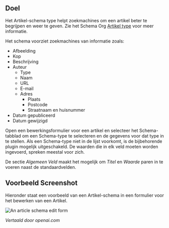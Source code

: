 <!-- Filename: Localhost / Display title: Schema.org - Artikel -->

## Doel

Het Artikel-schema type helpt zoekmachines om een artikel beter te begrijpen en weer te geven. Zie het Schema Org [Artikel type](https://schema.org/Article) voor meer informatie.

Het schema voorziet zoekmachines van informatie zoals:

- Afbeelding
- Kop
- Beschrijving
- Auteur
    - Type
    - Naam
    - URL
    - E-mail
    - Adres
        - Plaats
        - Postcode
        - Straatnaam en huisnummer
- Datum gepubliceerd
- Datum gewijzigd

Open een bewerkingsformulier voor een artikel en selecteer het Schema-tabblad om een Schema-type te selecteren en de gegevens voor dat type in te stellen. Als een Schema-type niet in de lijst voorkomt, is de bijbehorende plugin mogelijk uitgeschakeld. De waarden die in elk veld moeten worden ingevoerd, spreken meestal voor zich.

De sectie *Algemeen Veld* maakt het mogelijk om *Titel* en *Waarde* paren in te voeren naast de standaardvelden.

## Voorbeeld Screenshot

Hieronder staat een voorbeeld van een Artikel-schema in een formulier voor het bewerken van een Artikel.

![An article schema edit form](../../../en/images/schemas/edit-schema-article.png)

*Vertaald door openai.com*

